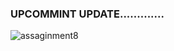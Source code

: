 ### UPCOMMINT UPDATE.............

<img src="https://i.ibb.co/BBCjfXt/assaginment8.png" alt="assaginment8" border="0">
